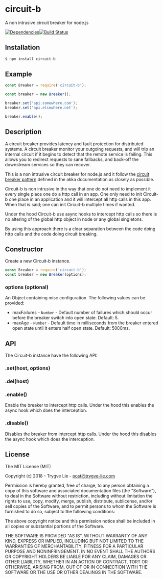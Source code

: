 # circuit-b

A non intrusive circuit breaker for node.js

[![Dependencies](https://img.shields.io/david/trygve-lie/circuit-b.svg?style=flat-square)](https://david-dm.org/trygve-lie/circuit-b)[![Build Status](http://img.shields.io/travis/trygve-lie/circuit-b/master.svg?style=flat-square)](https://travis-ci.org/trygve-lie/circuit-b)


## Installation

```bash
$ npm install circuit-b
```


## Example


```js
const Breaker = require('circuit-b');

const breaker = new Breaker();

breaker.set('api.somewhere.com');
breaker.set('api.elsewhere.net');

breaker.enable();
```


## Description

A circuit breaker provides latency and fault protection for distributed systems. A circuit
breaker monitor your outgoing requests, and will trip an internal circuit if it begins to
detect that the remote service is failing. This allows you to redirect requests to sane
fallbacks, and back-off the downstream services so they can recover.

This is a non intrusive circuit breaker for node.js and it follow the [circuit breaker pattern](https://doc.akka.io/docs/akka/snapshot/common/circuitbreaker.html)
defined in the akka documentation as closely as possible.

Circuit-b is non intrusive in the way that one do not need to implement it every single place
one do a http call in an app. One only need to init Circuit-b one place in an application and
it will intercept all http calls in this app. When that is said; one can init Circuit-b
multiple times if wanted.

Under the hood Circuit-b use async hooks to intercept http calls so there is no altering of
the global http object in node or any global singletons.

By using this approach there is a clear separation between the code doing http calls and the
code doing circuit breaking.


## Constructor

Create a new Circuit-b instance.

```js
const Breaker = require('circuit-b');
const breaker = new Breaker(options);
```

### options (optional)

An Object containing misc configuration. The following values can be provided:

 * maxFailures - `Number` - Default number of failures which should occur before the breaker switch into open state. Default: 5.
 * maxAge - `Number` - Default time in milliseconds from the breaker entered open state until it enters half open state. Default: 5000ms.


## API

The Circuit-b instance have the following API:

### .set(host, options)



### .del(host)



### .enable()

Enable the breaker to intercept http calls. Under the hood this enables the async hook
which does the interception.

### .disable()

Disables the breaker from intercept http calls. Under the hood this disables the async
hook which does the interception.


## License

The MIT License (MIT)

Copyright (c) 2018 - Trygve Lie - post@trygve-lie.com

Permission is hereby granted, free of charge, to any person obtaining a copy
of this software and associated documentation files (the "Software"), to deal
in the Software without restriction, including without limitation the rights
to use, copy, modify, merge, publish, distribute, sublicense, and/or sell
copies of the Software, and to permit persons to whom the Software is
furnished to do so, subject to the following conditions:

The above copyright notice and this permission notice shall be included in
all copies or substantial portions of the Software.

THE SOFTWARE IS PROVIDED "AS IS", WITHOUT WARRANTY OF ANY KIND, EXPRESS OR
IMPLIED, INCLUDING BUT NOT LIMITED TO THE WARRANTIES OF MERCHANTABILITY,
FITNESS FOR A PARTICULAR PURPOSE AND NONINFRINGEMENT. IN NO EVENT SHALL THE
AUTHORS OR COPYRIGHT HOLDERS BE LIABLE FOR ANY CLAIM, DAMAGES OR OTHER
LIABILITY, WHETHER IN AN ACTION OF CONTRACT, TORT OR OTHERWISE, ARISING FROM,
OUT OF OR IN CONNECTION WITH THE SOFTWARE OR THE USE OR OTHER DEALINGS IN
THE SOFTWARE.
